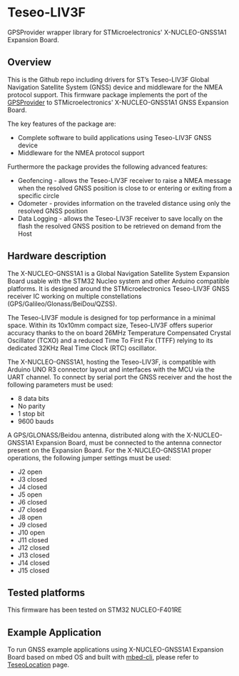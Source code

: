 # Teseo-LIV3F

GPSProvider wrapper library for STMicroelectronics' X-NUCLEO-GNSS1A1 Expansion Board.

## Overview

This is the Github repo including drivers for ST’s Teseo-LIV3F Global Navigation Satellite System (GNSS) device and middleware for the NMEA protocol support. 
This firmware package implements the port of the [GPSProvider](https://github.com/apalmieriGH/GPSProvider/) to STMicroelectronics' X-NUCLEO-GNSS1A1 GNSS Expansion Board.

The key features of the package are:
* Complete software to build applications using Teseo-LIV3F GNSS device
* Middleware for the NMEA protocol support

Furthermore the package provides the following advanced features:
* Geofencing - allows the Teseo-LIV3F receiver to raise a NMEA message when the resolved GNSS position is close to or entering or exiting from a specific circle
* Odometer - provides information on the traveled distance using only the resolved GNSS position
* Data Logging - allows the Teseo-LIV3F receiver to save locally on the flash the resolved GNSS position to be retrieved on demand from the Host

## Hardware description

The X-NUCLEO-GNSS1A1 is a Global Navigation Satellite System Expansion Board usable with the STM32 Nucleo system and other Arduino compatible platforms. It is designed around the STMicroelectronics Teseo-LIV3F GNSS receiver IC working on multiple constellations (GPS/Galileo/Glonass/BeiDou/QZSS).

The Teseo-LIV3F module is designed for top performance in a minimal space. Within its 10x10mm compact size, Teseo-LIV3F offers superior accuracy thanks to the on board 26MHz Temperature Compensated Crystal Oscillator (TCXO) and a reduced Time To First Fix (TTFF) relying to its dedicated 32KHz Real Time Clock (RTC) oscillator.

The X-NUCLEO-GNSS1A1, hosting the Teseo-LIV3F, is compatible with Arduino UNO R3 connector layout and interfaces with the MCU via the UART channel.
To connect by serial port the GNSS receiver and the host the following parameters must be used:
* 8 data bits
* No parity
* 1 stop bit
* 9600 bauds

A GPS/GLONASS/Beidou antenna, distributed along with the X-NUCLEO-GNSS1A1 Expansion Board, must be connected to the antenna connector present on the Expansion Board.
For the X-NUCLEO-GNSS1A1 proper operations, the following jumper settings must be used: 
* J2 open
* J3 closed
* J4 closed
* J5 open
* J6 closed
* J7 closed
* J8 open
* J9 closed
* J10 open
* J11 closed
* J12 closed
* J13 closed
* J14 closed
* J15 closed

## Tested platforms

This firmware has been tested on STM32 NUCLEO-F401RE

## Example Application

To run GNSS example applications using X-NUCLEO-GNSS1A1 Expansion Board based on mbed OS and built with [mbed-cli](https://github.com/ARMmbed/mbed-cli/), please refer to [TeseoLocation](https://github.com/apalmieriGH/TeseoLocation/) page.